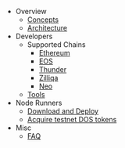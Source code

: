 * Overview
  * [Concepts](concepts.md)
  * [Architecture](architecture.md)
* Developers
  * Supported Chains
    * [Ethereum](blockchains/ethereum.md)
    * [EOS](blockchains/eos.md)
    * [Thunder](blockchains/thunder.md)
    * [Zilliqa](blockchains/zilliqa.md)
    * [Neo](blockchains/neo.md)
  * [Tools](dev_tools.md)
* Node Runners
  * [Download and Deploy](deploy.md)
  * [Acquire testnet DOS tokens](testnet_token.md)
* Misc
  * [FAQ](faq.md)

